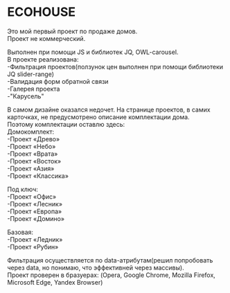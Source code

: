 # ECOHOUSE
Это мой первый проект по продаже домов.<br>
Проект не коммерческий.<br>

Выполнен при помощи JS и библиотек JQ, OWL-carousel.<br>
В проекте реализована:<br>
-Фильтрация проектов(ползунок цен выполнен при помощи библиотеки JQ slider-range)<br>
-Валидация форм обратной связи<br>
-Галерея проекта<br>
-"Карусель"<br>

В самом дизайне оказался недочет. На странице проектов, в самих карточках, не предусмотрено описание комплектации дома.<br>
Поэтому комплектации оставлю здесь:<br>
Домокомплект:<br>
-Проект «Древо»<br>
-Проект «Небо»<br>
-Проект «Врата»<br>
-Проект «Восток»<br>
-Проект «Азия»<br>
-Проект «Классика»<br>

Под ключ:<br>
-Проект «Офис»<br>
-Проект «Лесник»<br>
-Проект «Европа»<br>
-Проект «Домино»<br>

Базовая:<br>
-Проект «Ледник»<br>
-Проект «Рубин»<br>

Фильтрация осуществляется по data-атрибутам(решил попробовать через data, но понимаю, что эффективней через массивы).<br>
Проект проверен в бразуерах: (Opera, Google Chrome, Mozilla Firefox, Microsoft Edge, Yandex Browser)
